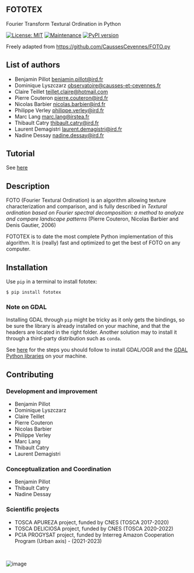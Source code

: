 FOTOTEX
-------

Fourier Transform Textural Ordination in Python

[![License: MIT](https://img.shields.io/badge/License-MIT-yellow.svg)](https://opensource.org/licenses/MIT)
[![Maintenance](https://img.shields.io/badge/Maintained%3F-yes-green.svg)](https://framagit.org/benjaminpillot/fototex/activity)
[![PyPI version](https://badge.fury.io/py/fototex.svg)](https://badge.fury.io/py/fototex)

Freely adapted from https://github.com/CaussesCevennes/FOTO.py

## List of authors
* Benjamin Pillot <benjamin.pillot@ird.fr>
* Dominique Lyszczarz <observatoire@causses-et-cevennes.fr>
* Claire Teillet <teillet.claire@hotmail.com>
* Pierre Couteron <pierre.couteron@ird.fr>
* Nicolas Barbier <nicolas.barbier@ird.fr>
* Philippe Verley <philippe.verley@ird.fr>
* Marc Lang <marc.lang@irstea.fr>
* Thibault Catry <thibault.catry@ird.fr>
* Laurent Demagistri <laurent.demagistri@ird.fr>
* Nadine Dessay <nadine.dessay@ird.fr>

## Tutorial
See [here](https://nbviewer.jupyter.org/urls/framagit.org/benjaminpillot/fototex/-/raw/master/tutorial/tutorial.ipynb)


## Description
FOTO (Fourier Textural Ordination) is an algorithm allowing texture
characterization and comparison, and is fully
described in _Textural ordination based on Fourier spectral 
decomposition: a method to analyze and compare landscape patterns_
(Pierre Couteron, Nicolas Barbier and Denis Gautier, 2006)

FOTOTEX is to date the most complete Python implementation of this 
algorithm. It is (really) fast and optimized to get the best of 
FOTO on any computer.


## Installation
Use `pip` in a terminal to install fototex:
```shell script
$ pip install fototex
```

### Note on GDAL
Installing GDAL through `pip` might be tricky as it only gets
the bindings, so be sure the library is already installed on 
your machine, and that the headers are located in the right
folder. Another solution may to install it through a third-party
distribution such as `conda`.

See [here](https://framagit.org/benjaminpillot/fototex/-/wikis/How-to-install-GDAL) for the steps 
you should follow to install GDAL/OGR and the [GDAL Python libraries](https://pypi.org/project/GDAL/) 
on your machine.

## Contributing

### Development and improvement

* Benjamin Pillot
* Dominique Lyszczarz
* Claire Teillet
* Pierre Couteron
* Nicolas Barbier
* Philippe Verley
* Marc Lang
* Thibault Catry
* Laurent Demagistri

### Conceptualization and Coordination

* Benjamin Pillot
* Thibault Catry
* Nadine Dessay

### Scientific projects

* TOSCA APUREZA project, funded by CNES (TOSCA 2017-2020)
* TOSCA DELICIOSA project, funded by CNES (TOSCA 2020-2022)
* PCIA PROGYSAT project, funded by Interreg Amazon Cooperation Program (Urban axis) - (2021-2023)

<br/>

![image](docs/espace-dev-ird.png)
